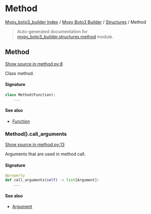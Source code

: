 # Method

[Mypy_boto3_builder Index](../../README.md#mypy_boto3_builder-index) /
[Mypy Boto3 Builder](../index.md#mypy-boto3-builder) /
[Structures](./index.md#structures) /
Method

> Auto-generated documentation for [mypy_boto3_builder.structures.method](https://github.com/youtype/mypy_boto3_builder/blob/main/mypy_boto3_builder/structures/method.py) module.

## Method

[Show source in method.py:8](https://github.com/youtype/mypy_boto3_builder/blob/main/mypy_boto3_builder/structures/method.py#L8)

Class method.

#### Signature

```python
class Method(Function):
    ...
```

#### See also

- [Function](./function.md#function)

### Method().call_arguments

[Show source in method.py:13](https://github.com/youtype/mypy_boto3_builder/blob/main/mypy_boto3_builder/structures/method.py#L13)

Arguments that are used in method call.

#### Signature

```python
@property
def call_arguments(self) -> list[Argument]:
    ...
```

#### See also

- [Argument](./argument.md#argument)



